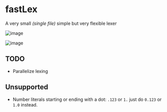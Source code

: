# fastLex
A very small *(single file)* simple but very flexible lexer

![image](https://github.com/lukakostic/fastLex/assets/41348897/452adcea-6a50-4f11-b382-e3ac663242e7)

![image](https://github.com/lukakostic/fastLex/assets/41348897/78990d99-d4f8-48a0-aad2-231343b2d8a7)

## TODO

- Parallelize lexing

## Unsupported

- Number literals starting or ending with a dot: `.123` or  `1.` just do `0.123` or `1.0` instead.
